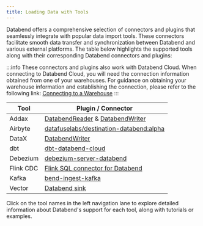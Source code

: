 ```yaml
---
title: Loading Data with Tools
---
```


Databend offers a comprehensive selection of connectors and plugins that seamlessly integrate with popular data import tools. These connectors facilitate smooth data transfer and synchronization between Databend and various external platforms. The table below highlights the supported tools along with their corresponding Databend connectors and plugins:

:::info
These connectors and plugins also work with Databend Cloud. When connecting to Databend Cloud, you will need the connection information obtained from one of your warehouses. For guidance on obtaining your warehouse information and establishing the connection, please refer to the following link: [Connecting to a Warehouse](/cloud/using-databend-cloud/warehouses)
:::

| Tool      	| Plugin / Connector                                                                                                                                                 	|
|-----------	|--------------------------------------------------------------------------------------------------------------------------------------------------------------------	|
| Addax     	| [DatabendReader](https://wgzhao.github.io/Addax/develop/reader/databendreader/) &  [DatabendWriter](https://wgzhao.github.io/Addax/develop/writer/databendwriter/) 	|
| Airbyte   	| [datafuselabs/destination-databend:alpha](https://hub.docker.com/r/airbyte/destination-databend)                                                                   	|
| DataX     	| [DatabendWriter](https://github.com/alibaba/DataX/blob/master/databendwriter/doc/databendwriter.md)                                                                	|
| dbt       	| [dbt-databend-cloud](https://github.com/databendcloud/dbt-databend)                                                                                                	|
| Debezium       	| [debezium-server-databend](https://github.com/databendcloud/debezium-server-databend)                                                                                    	|
| Flink CDC 	| [Flink SQL connector for Databend](https://github.com/databendcloud/flink-connector-databend)                                                                      	|
| Kafka     	| [bend-ingest-kafka](https://github.com/databendcloud/bend-ingest-kafka)                                                                                            	|
| Vector    	| [Databend sink](https://vector.dev/docs/reference/configuration/sinks/databend/)                                                                                   	|

Click on the tool names in the left navigation lane to explore detailed information about Databend's support for each tool, along with tutorials or examples.